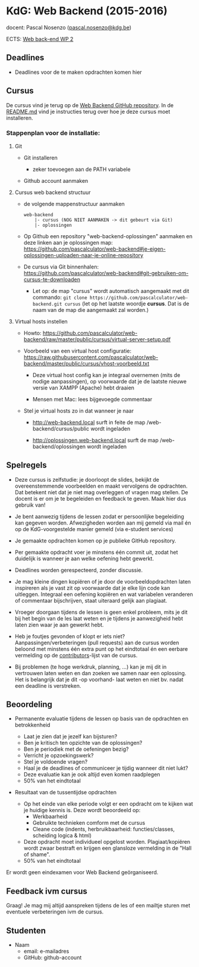 # KdG: Web Backend (2015-2016)

docent: Pascal Nosenzo (pascal.nosenzo@kdg.be)

ECTS: [Web back-end WP 2](https://bamaflexweb.kdg.be/BMFUIDetailxOLOD.aspx?a=56428&b=1&c=1)

## Deadlines

- Deadlines voor de te maken opdrachten komen hier

## Cursus

De cursus vind je terug op de [Web Backend GitHub repository](https://github.com/pascalculator/web-backend). In de [README.md](https://github.com/pascalculator/web-backend/blob/master/README.md) vind je instructies terug over hoe je deze cursus moet installeren.

### Stappenplan voor de installatie:

1. Git 

	- Git installeren

		- zeker toevoegen aan de PATH variabele

	- Github account aanmaken

2. Cursus web backend structuur

	- de volgende mappenstructuur aanmaken

		```
		web-backend
			|- cursus (NOG NIET AANMAKEN -> dit gebeurt via Git)
			|- oplossingen
		```

	- Op Github een repository "web-backend-oplossingen" aanmaken en deze linken aan je oplossingen map: https://github.com/pascalculator/web-backend#je-eigen-oplossingen-uploaden-naar-je-online-repository

	- De cursus via Git binnenhalen: https://github.com/pascalculator/web-backend#git-gebruiken-om-cursus-te-downloaden

		- Let op: de map "cursus" wordt automatisch aangemaakt met dit commando: ```git clone https://github.com/pascalculator/web-backend.git cursus``` (let op het laatste woordje __cursus__. Dat is de naam van de map die aangemaakt zal worden.)

3. Virtual hosts instellen

	- Howto: https://github.com/pascalculator/web-backend/raw/master/public/cursus/virtual-server-setup.pdf

	- Voorbeeld van een virtual host configuratie: https://raw.githubusercontent.com/pascalculator/web-backend/master/public/cursus/vhost-voorbeeld.txt

		- Deze virtual host config kan je integraal overnemen (mits de nodige aanpassingen), op voorwaarde dat je de laatste nieuwe versie van XAMPP (Apache) hebt draaien

		- Mensen met Mac: lees bijgevoegde commentaar

	- Stel je virtual hosts zo in dat wanneer je naar 

		- http://web-backend.local surft in feite de map /web-backend/cursus/public wordt ingeladen

		- http://oplossingen.web-backend.local surft de map /web-backend/oplossingen wordt ingeladen


## Spelregels

- Deze cursus is zelfstudie: je doorloopt de slides, bekijkt de overeenstemmende voorbeelden en maakt vervolgens de opdrachten. Dat betekent niet dat je niet mag overleggen of vragen mag stellen. De docent is er om je te begeleiden en feedback te geven. Maak hier dus gebruik van!

- Je bent aanwezig tijdens de lessen zodat er persoonlijke begeleiding kan gegeven worden. Afwezigheden worden aan mij gemeld via mail én op de KdG-voorgestelde manier gemeld (via e-student services)

- Je gemaakte opdrachten komen op je publieke GitHub repository.

- Per gemaakte opdracht voer je minstens één commit uit, zodat het duidelijk is wanneer je aan welke oefening hebt gewerkt. 

- Deadlines worden gerespecteerd, zonder discussie.

- Je mag kleine dingen kopiëren of je door de voorbeeldopdrachten laten inspireren als je vast zit op voorwaarde dat je elke lijn code kan uitleggen. Integraal een oefening kopiëren en wat variabelen veranderen of commentaar bijschrijven, staat uiteraard gelijk aan plagiaat.

- Vroeger doorgaan tijdens de lessen is geen enkel probleem, mits je dit bij het begin van de les laat weten en je tijdens je aanwezigheid hebt laten zien waar je aan gewerkt hebt.

- Heb je foutjes gevonden of klopt er iets niet? Aanpassingen/verbeteringen (pull requests) aan de cursus worden beloond met minstens één extra punt op het eindtotaal én een eerbare vermelding op de [contributors](https://github.com/pascalculator/web-backend#contributors)-lijst van de cursus.

- Bij problemen (te hoge werkdruk, planning, ...) kan je mij dit in vertrouwen laten weten en dan zoeken we samen naar een oplossing. Het is belangrijk dat je dit -op voorhand- laat weten en niet bv. nadat een deadline is verstreken.

## Beoordeling

- Permanente evaluatie tijdens de lessen op basis van de opdrachten en betrokkenheid
	- Laat je zien dat je jezelf kan bijsturen?
	- Ben je kritisch ten opzichte van de oplossingen?
	- Ben je periodiek met de oefeningen bezig?
	- Verricht je opzoekingswerk?
	- Stel je voldoende vragen?
	- Haal je de deadlines of communiceer je tijdig wanneer dit niet lukt?
	- Deze evaluatie kan je ook altijd even komen raadplegen
	- 50% van het eindtotaal

- Resultaat van de tussentijdse opdrachten
	- Op het einde van elke periode volgt er een opdracht om te kijken wat je huidige kennis is. Deze wordt beoordeeld op:
		- Werkbaarheid
		- Gebruikte technieken comform met de cursus
		- Cleane code (indents, herbruikbaarheid: functies/classes, scheiding logica & html)
	- Deze opdracht moet individueel opgelost worden. Plagiaat/kopiëren wordt zwaar bestraft en krijgen een glansloze vermelding in de "Hall of shame".
	- 50% van het eindtotaal

Er wordt geen eindexamen voor Web Backend geörganiseerd.

## Feedback ivm cursus

Graag! Je mag mij altijd aanspreken tijdens de les of een mailtje sturen met eventuele verbeteringen ivm de cursus.

## Studenten

- Naam
	- email: e-mailadres
	- GitHub: github-account